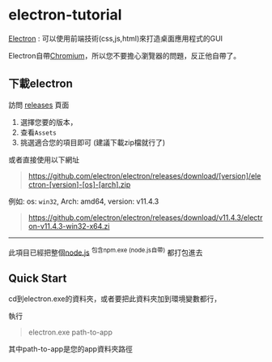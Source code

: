 # electron-tutorial

[Electron](https://zh.wikipedia.org/wiki/Electron) : 可以使用前端技術(css,js,html)來打造桌面應用程式的GUI

Electron自帶[Chromium]，所以您不要擔心瀏覽器的問題，反正他自帶了。

## 下載electron

訪問 [releases](https://github.com/electron/electron/releases/) 頁面
1. 選擇您要的版本，
2. 查看`Assets`
3. 挑選適合您的項目即可 (建議下載zip檔就行了)

或者直接使用以下網址

> https://github.com/electron/electron/releases/download/[version]/electron-[version]-[os]-[arch].zip
 
例如: os: `win32`, Arch: amd64, version: v11.4.3
> https://github.com/electron/electron/releases/download/v11.4.3/electron-v11.4.3-win32-x64.zi

----

此項目已經把整個[node.js](https://nodejs.org/en/) <sup>包含npm.exe (node.js自帶)</sup> 都打包進去


[Electron]: https://github.com/electron/electron
[Chromium]: https://zh.wikipedia.org/wiki/Chromium

## Quick Start

cd到electron.exe的資料夾，或者要把此資料夾加到環境變數都行，

執行

> electron.exe path-to-app

其中path-to-app是您的app資料夾路徑
